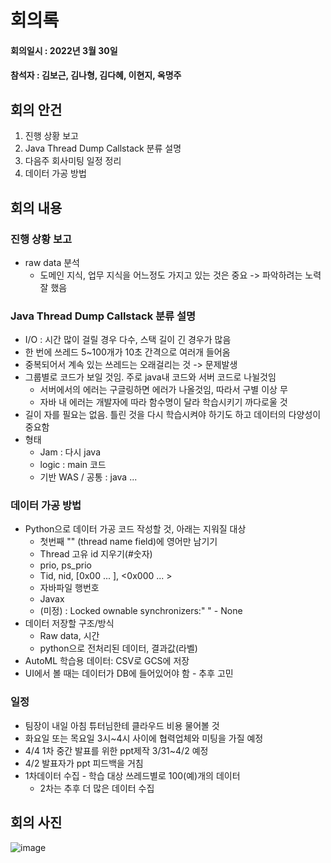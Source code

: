 # 회의록
#### 회의일시 : 2022년 3월 30일
#### 참석자 : 김보근, 김나형, 김다혜, 이현지, 옥명주

## 회의 안건
1. 진행 상황 보고
2. Java Thread Dump Callstack 분류 설명
3. 다음주 회사미팅 일정 정리
4. 데이터 가공 방법

## 회의 내용
### 진행 상황 보고
- raw data 분석 
  - 도메인 지식, 업무 지식을 어느정도 가지고 있는 것은 중요 -> 파악하려는 노력 잘 했음
  
### Java Thread Dump Callstack 분류 설명
- I/O : 시간 많이 걸릴 경우 다수, 스택 길이 긴 경우가 많음
- 한 번에 쓰레드 5~100개가 10초 간격으로 여러개 들어옴
- 중복되어서 계속 있는 쓰레드는 오래걸리는 것 -> 문제발생
- 그룹별로 코드가 보일 것임. 주로 java내 코드와 서버 코드로 나뉠것임
  - 서버에서의 에러는 구글링하면 에러가 나올것임, 따라서 구별 이상 무
  - 자바 내 에러는 개발자에 따라 함수명이 달라 학습시키기 까다로울 것
- 길이 자를 필요는 없음. 틀린 것을 다시 학습시켜야 하기도 하고 데이터의 다양성이 중요함
- 형태
  - Jam : 다시 java
  - logic : main 코드
  - 기반 WAS / 공통 : java ...



### 데이터 가공 방법
- Python으로 데이터 가공 코드 작성할 것, 아래는 지워질 대상
  - 첫번째 "" (thread name field)에 영어만 남기기
  - Thread 고유 id 지우기(#숫자)
  - prio, ps_prio
  - Tid, nid, [0x00 ... ], <0x000 ... >
  - 자바파일 행번호
  - Javax
  - (미정) : Locked ownable synchronizers:" "    - None
- 데이터 저장할 구조/방식
  - Raw data, 시간
  - python으로 전처리된 데이터, 결과값(라벨)
- AutoML 학습용 데이터: CSV로 GCS에 저장
- UI에서 볼 때는 데이터가 DB에 들어있어야 함 - 추후 고민

### 일정
- 팀장이 내일 아침 튜터님한테 클라우드 비용 물어볼 것
- 화요일 또는 목요일 3시~4시 사이에 협력업체와 미팅을 가질 예정
- 4/4 1차 중간 발표를 위한 ppt제작 3/31~4/2 예정
- 4/2 발표자가 ppt 피드백을 거침
- 1차데이터 수집 - 학습 대상 쓰레드별로 100(예)개의 데이터
  - 2차는 추후 더 많은 데이터 수집

## 회의 사진
![image](https://user-images.githubusercontent.com/56188923/160868174-6493f470-c024-4a39-8b8d-7b6ca4c8fe7a.png)

